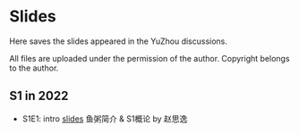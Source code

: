 # Slides

Here saves the slides appeared in the YuZhou discussions. 

All files are uploaded under the permission of the author. Copyright belongs to the author. 

## S1 in 2022

- S1E1: intro [slides](S1-intro/index.html) 鱼粥简介 & S1概论 by 赵思逸